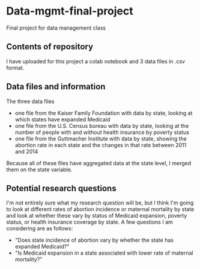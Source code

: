# Data-mgmt-final-project
Final project for data management class

## Contents of repository
I have uploaded for this project a colab notebook and 3 data files in .csv format. 

## Data files and information
The three data files 
	
* one file from the Kaiser Family Foundation with data by state, looking at which states have expanded Medicaid
* one file from the U.S. Census bureau with data by state, looking at the number of people with and without health insurance by poverty status
* one file from the Guttmacher Institute with data by state, showing the abortion rate in each state and the changes in that rate between 2011 and 2014

Because all of these files have aggregated data at the state level, I merged them on the state variable. 

## Potential research questions
I'm not entirely sure what my research question will be, but I think I'm going to look at different rates of abortion incidence or maternal mortality by state and look at whether these vary by status of Medicaid expansion, poverty status, or health insurance coverage by state. A few questions I am considering are as follows:
	
* "Does state incidence of abortion vary by whether the state has expanded Medicaid?" 
* "Is Medicaid expansion in a state associated with lower rate of maternal mortality?" 